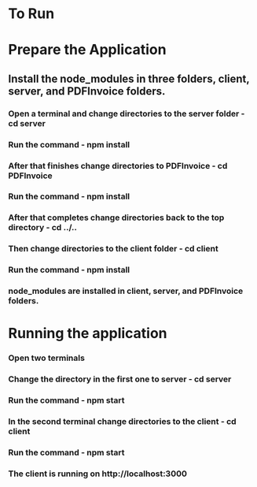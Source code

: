 # To Run

# Prepare the Application

## Install the node_modules in three folders, client, server, and PDFInvoice folders.

### Open a terminal and change directories to the server folder - cd server

### Run the command - npm install

### After that finishes change directories to PDFInvoice - cd PDFInvoice

### Run the command - npm install

### After that completes change directories back to the top directory - cd ../..

### Then change directories to the client folder - cd client

### Run the command - npm install

### node_modules are installed in client, server, and PDFInvoice folders.

# Running the application

### Open two terminals

### Change the directory in the first one to server - cd server

### Run the command - npm start

### In the second terminal change directories to the client - cd client

### Run the command - npm start

### The client is running on http://localhost:3000
